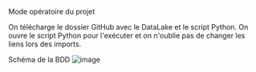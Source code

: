Mode opératoire du projet 

On télécharge le dossier GitHub avec le DataLake et le script Python. 
On ouvre le script Python pour l'exécuter et on n'oublie pas de changer les liens lors des imports. 


Schéma de la BDD
![image](https://github.com/user-attachments/assets/1cd46d06-9a9d-4e9f-a536-66b412838319)
